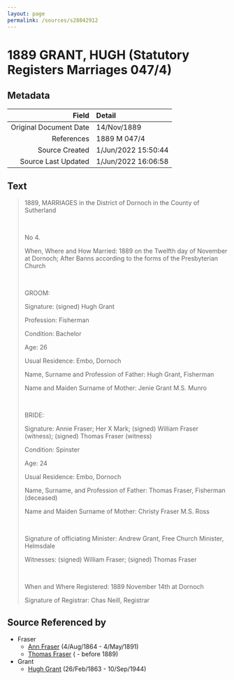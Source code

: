 ```yaml
---
layout: page
permalink: /sources/s28842912
---
```


# 1889 GRANT, HUGH (Statutory Registers Marriages 047/4)

## Metadata

Field | Detail
---:|:---
Original Document Date | 14/Nov/1889
References | 1889 M 047/4
Source Created | 1/Jun/2022 15:50:44
Source Last Updated | 1/Jun/2022 16:06:58

## Text

> 1889, MARRIAGES in the District of Dornoch in the County of Sutherland
>
> <br/>
>
> No 4.
>
> When, Where and How Married: 1889 on the Twelfth day of November at Dornoch; After Banns according to the forms of the Presbyterian Church
>
> <br/>
>
> GROOM:
>
> Signature: (signed) Hugh Grant
>
> Profession: Fisherman
>
> Condition: Bachelor
>
> Age: 26
>
> Usual Residence: Embo, Dornoch
>
> Name, Surname and Profession of Father: Hugh Grant, Fisherman
>
> Name and Maiden Surname of Mother: Jenie Grant M.S. Munro
>
> <br/>
>
> BRIDE:
>
> Signature: Annie Fraser; Her X Mark; (signed) William Fraser (witness); (signed) Thomas Fraser (witness)
>
> Condition: Spinster
>
> Age: 24
>
> Usual Residence: Embo, Dornoch
>
> Name, Surname, and Profession of Father: Thomas Fraser, Fisherman (deceased)
>
> Name and Maiden Surname of Mother: Christy Fraser M.S. Ross
>
> <br/>
>
> Signature of officiating Minister: Andrew Grant, Free Church Minister, Helmsdale
>
> Witnesses: (signed) William Fraser; (signed) Thomas Fraser
>
> <br/>
>
> When and Where Registered: 1889 November 14th at Dornoch
>
> Signature of Registrar: Chas Neill, Registrar
>

## Source Referenced by

* Fraser
  * [Ann Fraser](../people/@83535990@-ann-fraser-b1864-8-4-d1891-5-4.md) (4/Aug/1864 - 4/May/1891)
  * [Thomas Fraser](../people/@39286288@-thomas-fraser-b-d1889.md) ( - before 1889)
* Grant
  * [Hugh Grant](../people/@31066628@-hugh-grant-b1863-2-26-d1944-9-10.md) (26/Feb/1863 - 10/Sep/1944)
